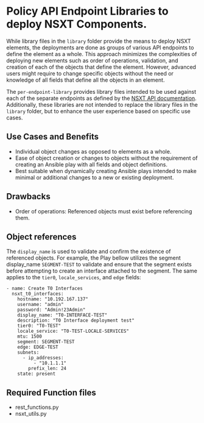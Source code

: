 # Policy API Endpoint Libraries to deploy NSXT Components. 

While library files in the `library` folder provide the means to deploy NSXT elements, the deployments are done 
as groups of various API endpoints to define the element as a whole. This approach minimizes the complexities 
of deploying new elements such as order of operations, validation, and creation of each of the objects that define the 
element. However, advanced users might require to change specific objects without the need or knowledge of all fields 
that define all the objects in an element. 

The `per-endpoint-library` provides library files intended to be used against each of the separate endpoints as defined 
by the [NSXT API documentation](https://code.vmware.com/apis/696/nsx-t). Additionally, these libraries are not intended 
to replace the library files in the `library` folder, but to enhance the user experience based on specific use cases. 

## Use Cases and Benefits
- Individual object changes as opposed to elements as a whole.
- Ease of object creation or changes to objects without the requirement of creating an Ansible play with all fields and 
object definitions. 
- Best suitable when dynamically creating Ansible plays intended to make minimal or additional changes to a new or 
existing deployment.
 
## Drawbacks
-  Order of operations: Referenced objects must exist before referencing them. 


## Object references
The `display_name` is used to validate and confirm the existence of referenced objects. For example, the Play bellow 
utilizes the segment display_name `SEGMENT-TEST` to validate and ensure that the segment exists before attempting to 
create an interface attached to the segment. The same applies to the `tier0`, `locale_services`, and `edge` fields:

``` ---
- name: Create T0 Interfaces
  nsxt_t0_interfaces:
    hostname: "10.192.167.137"
    username: "admin"
    password: "Admin!23Admin"
    display_name: "T0-INTERFACE-TEST"
    description: "T0 Interface deployment test"
    tier0: "T0-TEST"
    locale_service: "T0-TEST-LOCALE-SERVICES"
    mtu: 1500
    segment: SEGMENT-TEST
    edge: EDGE-TEST 
    subnets:
      - ip_addresses:
          - "10.1.1.1"
        prefix_len: 24
    state: present 
```

 
## Required Function files

- rest_functions.py
- nsxt_utils.py

